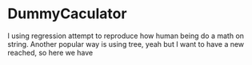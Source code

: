 # DummyCaculator
I using regression attempt to reproduce how human being do a math on string. 
Another popular way is using tree, yeah but I want to have a new reached, so here we have
